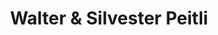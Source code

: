 ---
title: "Walter & Silvester Peitli"
url: /braunau-am-inn/walter-und-silvester-peitli/
shop: Schmuck
---